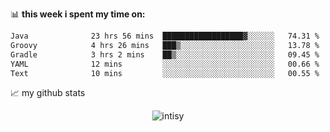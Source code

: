 📊 **this week i spent my time on:**
<!--START_SECTION:waka-->

```txt
Java              23 hrs 56 mins  ██████████████████▓░░░░░░   74.31 %
Groovy            4 hrs 26 mins   ███▒░░░░░░░░░░░░░░░░░░░░░   13.78 %
Gradle            3 hrs 2 mins    ██▒░░░░░░░░░░░░░░░░░░░░░░   09.45 %
YAML              12 mins         ░░░░░░░░░░░░░░░░░░░░░░░░░   00.66 %
Text              10 mins         ░░░░░░░░░░░░░░░░░░░░░░░░░   00.55 %
```

<!--END_SECTION:waka-->


📈 my github stats

<p align="center"> <img src="https://github-readme-stats.vercel.app/api?username=intisy&show_icons=true&theme=gotham" alt="intisy" />




